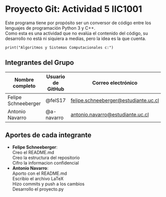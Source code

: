 # Proyecto Git: Actividad 5 IIC1001
Este programa tiene por propósito ser un conversor de código entre los lenguajes de programación Python 3 y C++.<br>
Como esta es una actividad que no evalúa el contenido del código, su desarrollo no está ni siquiera a medias, pero la idea es la que cuenta.
```
print("Algoritmos y Sistemas Computacionales c:")
```
## Integrantes del Grupo

| Nombre completo       | Usuario de GitHub | Correo electrónico                   |
|-----------------------|-------------------|--------------------------------------|
| Felipe Schneeberger   | @felS17           | felipe.schneeberger@estudiante.uc.cl |
| Antonio Navarro       | @a-navarro        | antonio.navarro@estudiante.uc.cl     |

## Aportes de cada integrante

- **Felipe Schneeberger**: <br>
Creo el README.md <br>
Creo la estructura del repositorio <br>
Cifro la informacion confidencial
- **Antonio Navarro**:<br>
Aporto con el README.md <br>
Escribio el archivo LaTeX<br>
Hizo commits y push a los cambios<br>
Desarrollo el proyecto.py